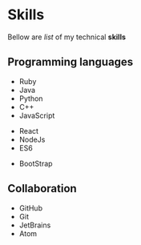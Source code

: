 # Skills

Bellow are _list_ of my technical **skills**

## Programming languages

- Ruby
- Java
- Python
- C++
- JavaScript
* React
* NodeJs
* ES6
- BootStrap


## Collaboration
- GitHub
- Git
- JetBrains
- Atom
